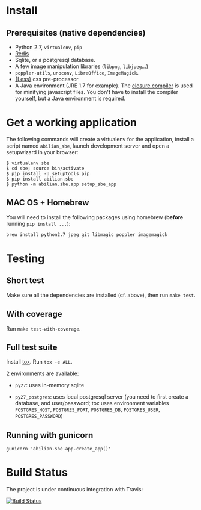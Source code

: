 Install
=======

Prerequisites (native dependencies)
-----------------------------------

- Python 2.7, `virtualenv`, `pip`
- [Redis](http://redis.io/)
- Sqlite, or a postgresql database.
- A few image manipulation libraries (`libpng`, `libjpeg`...)
- `poppler-utils`, `unoconv`, `LibreOffice`, `ImageMagick`.
- [{Less}](http://lesscss.org/) css pre-processor
- A Java environment (JRE 1.7 for example). The
  [closure compiler](https://developers.google.com/closure/compiler/) is used for
  minifying javascript files. You don't have to install the compiler yourself,
  but a Java environment is required.

Get a working application
=========================

The following commands will create a virtualenv for the application, install a script named `abilian_sbe`, launch development server and open a setupwizard in your browser:

```shell
$ virtualenv sbe
$ cd sbe; source bin/activate
$ pip install -U setuptools pip
$ pip install abilian.sbe
$ python -m abilian.sbe.app setup_sbe_app
```

MAC OS + Homebrew
-----------------

You will need to install the following packages using homebrew (**before** running `pip install ...`):

    brew install python2.7 jpeg git libmagic poppler imagemagick


Testing
=======

Short test
----------

Make sure all the dependencies are installed (cf. above), then
run `make test`.

With coverage
-------------

Run `make test-with-coverage`.

Full test suite
---------------

Install [tox](http://pypi.python.org/pypi/tox). Run `tox -e ALL`.

2 environments are available:

- `py27`: uses in-memory sqlite

- `py27_postgres`: uses local postgresql server (you need to first create a
  database, and user/password; tox uses environment variables `POSTGRES_HOST`,
  `POSTGRES_PORT`, `POSTGRES_DB`, `POSTGRES_USER`, `POSTGRES_PASSWORD`)

Running with gunicorn
---------------------

```shell
gunicorn 'abilian.sbe.app.create_app()'
```

Build Status
============

The project is under continuous integration with Travis:

[![Build Status](https://travis-ci.org/abilian/abilian-sbe.svg?branch=master)](https://travis-ci.org/abilian/abilian-sbe)
